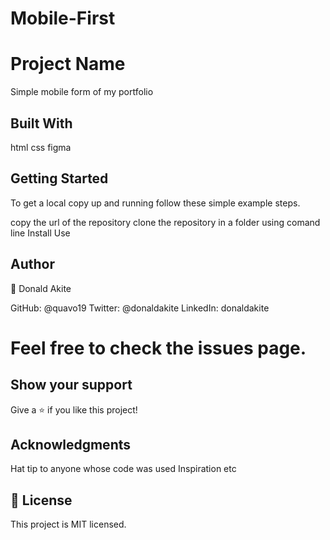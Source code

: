 # Mobile-First
# Project Name
Simple mobile form of my portfolio

## Built With
html
css
figma

## Getting Started

To get a local copy up and running follow these simple example steps.

copy the url of the repository 
clone the repository in a folder using comand line 
Install
Use
## Author
👤 Donald Akite

GitHub: @quavo19
Twitter: @donaldakite
LinkedIn: donaldakite

# Feel free to check the issues page.

## Show your support
Give a ⭐️ if you like this project!

## Acknowledgments
Hat tip to anyone whose code was used
Inspiration
etc
## 📝 License
This project is MIT licensed.
